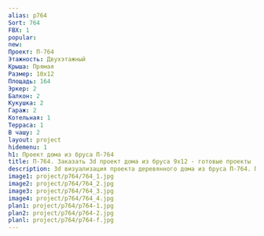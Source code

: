 ```yaml
---
alias: p764
Sort: 764
FBX: 1
popular: 
new: 
Проект: П-764
Этажность: Двухэтажный
Крыша: Прямая
Размер: 10х12
Площадь: 164
Эркер: 2
Балкон: 2
Кукушка: 2
Гараж: 2
Котельная: 1
Терраса: 1
В чашу: 2
layout: project
hidemenu: 1
h1: Проект дома из бруса П-764
title: П-764. Заказать 3d проект дома из бруса 9х12 - готовые проекты
description: 3d визуализация проекта деревянного дома из бруса П-764. Площадь 164 м2, размер 9х12. Вы можете внести любые изменения в проект.
image1: project/p764/764_1.jpg
image2: project/p764/764_2.jpg
image3: project/p764/764_3.jpg
image4: project/p764/764_4.jpg
plan1: project/p764/p764-1.jpg
plan2: project/p764/p764-2.jpg
planl: project/p764/p764-f.jpg
---
```


